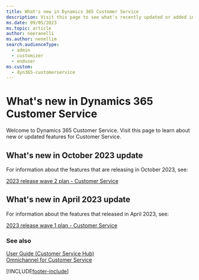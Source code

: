 ```yaml
---
title: What's new in Dynamics 365 Customer Service
description: Visit this page to see what's recently updated or added in Dynamics 365 Customer Service.
ms.date: 09/05/2023
ms.topic: article
author: neeranelli
ms.author: nenellim
search.audienceType: 
  - admin
  - customizer
  - enduser
ms.custom: 
  - dyn365-customerservice
---
```


# What's new in Dynamics 365 Customer Service

Welcome to Dynamics 365 Customer Service. Visit this page to learn about new or updated features for Customer Service.

## What's new in October 2023 update

For information about the features that are releasing in October 2023, see:

[2023 release wave 2 plan - Customer Service](/dynamics365/release-plan/2023wave2/service/dynamics365-customer-service/)

## What's new in April 2023 update

For information about the features that released in April 2023, see:

[2023 release wave 1 plan - Customer Service](/dynamics365/release-plan/2023wave1/service/dynamics365-customer-service/)

### See also

[User Guide (Customer Service Hub)](../use/user-guide-customer-service-hub.md)  
[Omnichannel for Customer Service](introduction-omnichannel.md)  


[!INCLUDE[footer-include](../../includes/footer-banner.md)]
